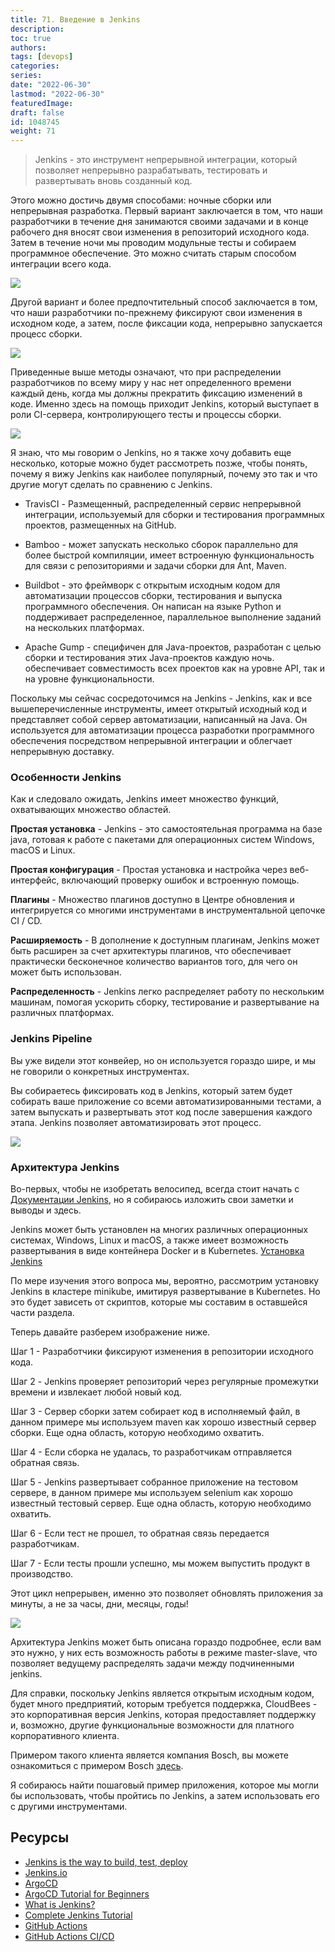 ```yaml
---
title: 71. Введение в Jenkins
description: 
toc: true
authors:
tags: [devops]
categories:
series: 
date: "2022-06-30"
lastmod: "2022-06-30"
featuredImage:
draft: false
id: 1048745
weight: 71
---
```


> Jenkins - это инструмент непрерывной интеграции, который позволяет непрерывно разрабатывать, тестировать и развертывать вновь созданный код. 

Этого можно достичь двумя способами: ночные сборки или непрерывная разработка. Первый вариант заключается в том, что наши разработчики в течение дня занимаются своими задачами и в конце рабочего дня вносят свои изменения в репозиторий исходного кода. Затем в течение ночи мы проводим модульные тесты и собираем программное обеспечение. Это можно считать старым способом интеграции всего кода. 

![](../images/Day71_CICD1.ru.png?v1)

Другой вариант и более предпочтительный способ заключается в том, что наши разработчики по-прежнему фиксируют свои изменения в исходном коде, а затем, после фиксации кода, непрерывно запускается процесс сборки. 

![](../images/Day71_CICD2.ru.png?v1)

Приведенные выше методы означают, что при распределении разработчиков по всему миру у нас нет определенного времени каждый день, когда мы должны прекратить фиксацию изменений в коде. Именно здесь на помощь приходит Jenkins, который выступает в роли CI-сервера, контролирующего тесты и процессы сборки. 

![](../images/Day71_CICD3.ru.png?v1)

Я знаю, что мы говорим о Jenkins, но я также хочу добавить еще несколько, которые можно будет рассмотреть позже, чтобы понять, почему я вижу Jenkins как наиболее популярный, почему это так и что другие могут сделать по сравнению с Jenkins. 

- TravisCI - Размещенный, распределенный сервис непрерывной интеграции, используемый для сборки и тестирования программных проектов, размещенных на GitHub. 
  
- Bamboo - может запускать несколько сборок параллельно для более быстрой компиляции, имеет встроенную функциональность для связи с репозиториями и задачи сборки для Ant, Maven. 
  
- Buildbot - это фреймворк с открытым исходным кодом для автоматизации процессов сборки, тестирования и выпуска программного обеспечения. Он написан на языке Python и поддерживает распределенное, параллельное выполнение заданий на нескольких платформах. 
  
- Apache Gump - специфичен для Java-проектов, разработан с целью сборки и тестирования этих Java-проектов каждую ночь. обеспечивает совместимость всех проектов как на уровне API, так и на уровне функциональности. 

Поскольку мы сейчас сосредоточимся на Jenkins - Jenkins, как и все вышеперечисленные инструменты, имеет открытый исходный код и представляет собой сервер автоматизации, написанный на Java. Он используется для автоматизации процесса разработки программного обеспечения посредством непрерывной интеграции и облегчает непрерывную доставку. 

### Особенности Jenkins

Как и следовало ожидать, Jenkins имеет множество функций, охватывающих множество областей. 

**Простая установка** - Jenkins - это самостоятельная программа на базе java, готовая к работе с пакетами для операционных систем Windows, macOS и Linux. 

**Простая конфигурация** - Простая установка и настройка через веб-интерфейс, включающий проверку ошибок и встроенную помощь. 

**Плагины** - Множество плагинов доступно в Центре обновления и интегрируется со многими инструментами в инструментальной цепочке CI / CD. 

**Расширяемость** - В дополнение к доступным плагинам, Jenkins может быть расширен за счет архитектуры плагинов, что обеспечивает практически бесконечное количество вариантов того, для чего он может быть использован. 

**Распределенность** - Jenkins легко распределяет работу по нескольким машинам, помогая ускорить сборку, тестирование и развертывание на различных платформах. 

### Jenkins Pipeline 

Вы уже видели этот конвейер, но он используется гораздо шире, и мы не говорили о конкретных инструментах. 

Вы собираетесь фиксировать код в Jenkins, который затем будет собирать ваше приложение со всеми автоматизированными тестами, а затем выпускать и развертывать этот код после завершения каждого этапа. Jenkins позволяет автоматизировать этот процесс. 

![](../images/Day71_CICD4.ru.png?v1)

### Архитектура Jenkins 

Во-первых, чтобы не изобретать велосипед, всегда стоит начать с [Документации Jenkins](https://www.jenkins.io/doc/developer/architecture/), но я собираюсь изложить свои заметки и выводы и здесь. 

Jenkins может быть установлен на многих различных операционных системах, Windows, Linux и macOS, а также имеет возможность развертывания в виде контейнера Docker и в Kubernetes. [Установка Jenkins](https://www.jenkins.io/doc/book/installing/)

По мере изучения этого вопроса мы, вероятно, рассмотрим установку Jenkins в кластере minikube, имитируя развертывание в Kubernetes. Но это будет зависеть от скриптов, которые мы составим в оставшейся части раздела. 

Теперь давайте разберем изображение ниже. 

Шаг 1 - Разработчики фиксируют изменения в репозитории исходного кода.

Шаг 2 - Jenkins проверяет репозиторий через регулярные промежутки времени и извлекает любой новый код.

Шаг 3 - Сервер сборки затем собирает код в исполняемый файл, в данном примере мы используем maven как хорошо известный сервер сборки. Еще одна область, которую необходимо охватить. 

Шаг 4 - Если сборка не удалась, то разработчикам отправляется обратная связь. 

Шаг 5 - Jenkins развертывает собранное приложение на тестовом сервере, в данном примере мы используем selenium как хорошо известный тестовый сервер. Еще одна область, которую необходимо охватить. 

Шаг 6 - Если тест не прошел, то обратная связь передается разработчикам.

Шаг 7 - Если тесты прошли успешно, мы можем выпустить продукт в производство. 

Этот цикл непрерывен, именно это позволяет обновлять приложения за минуты, а не за часы, дни, месяцы, годы! 

![](../images/Day71_CICD5.ru.png?v1)

Архитектура Jenkins может быть описана гораздо подробнее, если вам это нужно, у них есть возможность работы в режиме master-slave, что позволяет ведущему распределять задачи между подчиненными jenkins. 

Для справки, поскольку Jenkins является открытым исходным кодом, будет много предприятий, которым требуется поддержка, CloudBees - это корпоративная версия Jenkins, которая предоставляет поддержку и, возможно, другие функциональные возможности для платного корпоративного клиента. 

Примером такого клиента является компания Bosch, вы можете ознакомиться с примером Bosch [здесь](https://assets.ctfassets.net/vtn4rfaw6n2j/case-study-boschpdf/40a0b23c61992ed3ee414ae0a55b6777/case-study-bosch.pdf).

Я собираюсь найти пошаговый пример приложения, которое мы могли бы использовать, чтобы пройтись по Jenkins, а затем использовать его с другими инструментами.
## Ресурсы

- [Jenkins is the way to build, test, deploy](https://youtu.be/_MXtbjwsz3A)
- [Jenkins.io](https://www.jenkins.io/)
- [ArgoCD](https://argo-cd.readthedocs.io/en/stable/)
- [ArgoCD Tutorial for Beginners](https://www.youtube.com/watch?v=MeU5_k9ssrs)
- [What is Jenkins?](https://www.youtube.com/watch?v=LFDrDnKPOTg)
- [Complete Jenkins Tutorial](https://www.youtube.com/watch?v=nCKxl7Q_20I&t=3s)
- [GitHub Actions](https://www.youtube.com/watch?v=R8_veQiYBjI)
- [GitHub Actions CI/CD](https://www.youtube.com/watch?v=mFFXuXjVgkU)
